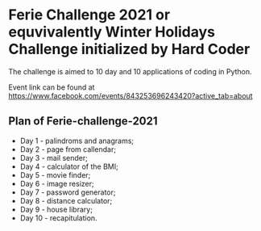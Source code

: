 # Ferie Challenge 2021 or equvivalently Winter Holidays Challenge initialized by Hard Coder

The challenge is aimed to 10 day and 10 applications of coding in Python.

Event link can be found at https://www.facebook.com/events/843253696243420?active_tab=about

## Plan of Ferie-challenge-2021

- Day 1 - palindroms and anagrams;
- Day 2 - page from callendar;
- Day 3 - mail sender;
- Day 4 - calculator of the BMI;
- Day 5 - movie finder;
- Day 6 - image resizer;
- Day 7 - password generator;
- Day 8 - distance calculator;
- Day 9 - house library;
- Day 10 - recapitulation.
